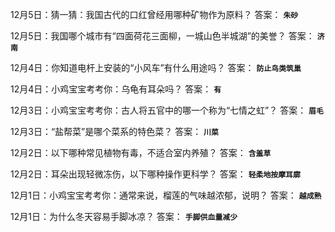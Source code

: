 12月5日：猜一猜：我国古代的口红曾经用哪种矿物作为原料？ 答案： **`朱砂`**

12月5日：我国哪个城市有“四面荷花三面柳，一城山色半城湖”的美誉？ 答案： **`济南`**

12月4日：你知道电杆上安装的“小风车”有什么用途吗？ 答案： **`防止鸟类筑巢`**

12月4日：小鸡宝宝考考你：乌龟有耳朵吗？ 答案： **`有`**

12月3日：小鸡宝宝考考你：古人将五官中的哪一个称为“七情之虹”？ 答案： **`眉毛`**

12月3日：“盐帮菜”是哪个菜系的特色菜？ 答案： **`川菜`**

12月2日：以下哪种常见植物有毒，不适合室内养殖？ 答案： **`含羞草`**

12月2日：耳朵出现轻微冻伤，以下哪种操作更科学？ 答案： **`轻柔地按摩耳廓`**

12月1日：小鸡宝宝考考你：通常来说，榴莲的气味越浓郁，说明？ 答案： **`越成熟`**

12月1日：为什么冬天容易手脚冰凉？ 答案： **`手脚供血量减少`**
